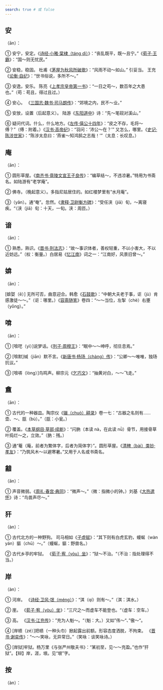 ```yaml
---
search: true # 或 false
---
```


## 安

（ān）：

➀ 安宁，安定。《[诗经·小雅·棠棣（táng dì）](https://baike.baidu.com/item/%E8%AF%97%E7%BB%8F%C2%B7%E5%B0%8F%E9%9B%85/4061775?fr=ge_ala)》：“丧乱既平，既～且宁。”《[荀子·王霸](https://baike.baidu.com/item/%E8%8D%80%E5%AD%90%C2%B7%E7%8E%8B%E9%9C%B8?fromModule=lemma_search-box)》：“国～则无忧民。”

➁ 安稳，稳固。 杜甫《[茅屋为秋风所破歌](https://baike.baidu.com/item/%E8%8C%85%E5%B1%8B%E4%B8%BA%E7%A7%8B%E9%A3%8E%E6%89%80%E7%A0%B4%E6%AD%8C/2813957)》：“风雨不动～如山。” 引妥当。 王充《[论衡·自纪](https://www.zhenxiaoshan.com/chaper/guoxue/15704.html)》：“世书俗说，多所不～。”

➂ 安逸，安乐。 陈亮《[上孝宗皇帝第一书](https://wenku.baidu.com/view/32fed506031ca300a6c30c22590102020640f26a.html?_wkts_=1732026750172&bdQuery=%E4%B8%8A%E5%AD%9D%E5%AE%97%E7%9A%87%E5%B8%9D%E7%AC%AC%E4%B8%80%E4%B9%A6)》：“一日之苟～，数百年之大患也。”（苟：苟且，得过且过。）

➃ 安心。 《[三国志·魏书·司马朗传](https://baike.baidu.com/item/%E4%B8%89%E5%9B%BD%E5%BF%97/1057?fr=ge_ala)》：“郊境之内，民不～业。”

➄ 安放，设置（后起意义）。 陆游《[东阳道中](https://baike.baidu.com/item/%E4%B8%9C%E9%98%B3%E9%81%93%E4%B8%AD/56310466?fromModule=search-result_lemma)》诗：“先～笔砚对溪山。”

➅ 疑问代词。什么，什么地方。《[左传·僖公十四年](https://baike.baidu.com/item/%E5%B7%A6%E4%BC%A0/371757)》：“皮之不存，毛将～傅？”（傅：附着。）《[汉书·高帝纪](https://baike.baidu.com/item/%E6%B1%89%E4%B9%A6/363840)》：“羽问：‘沛公～在？’” 又怎么，哪里。《[史记·陈涉世家](https://baike.baidu.com/item/%E5%8F%B2%E8%AE%B0/254522)》：“陈涉太息曰：‘燕雀～知鸿鹄之志哉！’”（太息：长叹息。）

## 庵

（ān）：

➀ 圆形草屋。《[南齐书·竟陵文宣王子良传](https://baike.baidu.com/item/%E5%8D%97%E9%BD%90%E4%B9%A6/1524406?fr=ge_ala)》：“编草结～，不违凉暑。”特用为书斋名。如陆游有“老学庵”。

➁ 佛寺。（晚起意义）。多指尼姑居住的。如红楼梦里有“水月庵”。

➂（yǎn）。通“奄”。忽然。《[隶释·卫尉衡方碑](https://baike.baidu.com/item/%E8%A1%A1%E6%96%B9%E7%A2%91/6531788?fr=ge_ala)》：“受任浃（jiā）旬，～离寝疾。“（浃（jiā）旬：十天，一旬。浃：周匝。）

## 谙

（ān）：

➀ 熟悉，熟识。《[晋书·刑法志](https://baike.baidu.com/item/%E6%99%8B%E4%B9%A6%C2%B7%E5%88%91%E6%B3%95%E5%BF%97?fromModule=lemma_search-box)》：“故～事识体者，善权轻重，不以小害大，不以近妨远。”（权：衡量。）白居易《[忆江南](https://baike.baidu.com/item/%E5%BF%86%E6%B1%9F%E5%8D%97%E4%B8%89%E9%A6%96/15441988?fromtitle=%E5%BF%86%E6%B1%9F%E5%8D%97%C2%B7%E6%B1%9F%E5%8D%97%E5%A5%BD&fromid=7663441)》词之一：“江南好，风景旧曾～。”

## 媕

（ān）：

[媕娿（ē）] 无所可否，曲意迎合。韩愈《[石鼓歌](https://baike.baidu.com/item/%E7%9F%B3%E9%BC%93%E6%AD%8C/6352978?fr=ge_ala)》：“中朝大夫老于事，讵（jù）肯感激徒～～。”（讵：哪里。）《[容斋随笔](https://baike.baidu.com/item/%E5%AE%B9%E6%96%8B%E9%9A%8F%E7%AC%94/1018171)》卷四：“～～当位，左掣（chè）右壅（yōng）。”

## 啽

（ān）：

➀ [啽呓（yì）]说梦话。《[列子·周穆王](https://baike.baidu.com/item/%E5%88%97%E5%AD%90%C2%B7%E5%91%A8%E7%A9%86%E7%8E%8B?fromModule=lemma_search-box)》：“眠中～～呻呼，彻旦息焉。”

➁ [啽默]缄（jiān）默不言。《[新唐书·杨玚（chàng）传](https://baike.baidu.com/item/%E6%96%B0%E5%94%90%E4%B9%A6?fromModule=lemma_search-box)》：“公卿～～唯唯，独玚抗议。”

➂ [啽哢（lòng）]鸟鸣声。柳宗元《[乞巧文](https://baike.baidu.com/item/%E4%B9%9E%E5%B7%A7%E6%96%87?fromModule=lemma_search-box)》：“抽黄对白，～～飞走。”

## 盦

（ān）：

➀ 古代的一种器皿。陶宗仪《[辍（chuò）耕录](https://baike.baidu.com/item/%E5%8D%97%E6%9D%91%E8%BE%8D%E8%80%95%E5%BD%95/1137319?fr=ge_ala)》卷一七：“古器之名则有……壶、～、瓿（bù）。”（瓿：小瓮。）

➁ 覆盖。《[本草纲目·草部·续断](https://baike.baidu.com/item/%E6%9C%AC%E8%8D%89%E7%BA%B2%E7%9B%AE/15342?fr=ge_ala)》：“闪肭（本读 nà，在此读 nǜ）骨节，用接骨草叶捣烂～之，立效。”（肭：残。）

➂ 通“菴（庵，前者为繁体字，后者为简体字）”。圆形草屋。《[清稗（bài）类钞·孝友](https://baike.baidu.com/item/%E6%B8%85%E7%A8%97%E7%B1%BB%E9%92%9E/390268?fr=ge_ala)》：“乃筑风木～以避寒暑。”又用于人名或书斋名。

## 韽

（ān）：

➀ 声音微弱。《[周礼·春宫·典同](https://baike.baidu.com/item/%E5%91%A8%E7%A4%BC/1639127?fr=ge_ala)》：“微声～。”（微：指微小的钟。）刘基《[大热遣怀](https://baike.baidu.com/item/%E5%A4%A7%E7%83%AD%E9%81%A3%E6%80%80)》诗：“鸟兽声尽～。”


## 犴

（àn）：

➀ 古代北方的一种野狗。 司马相如《[子虚赋](https://baike.baidu.com/item/%E5%AD%90%E8%99%9A%E8%B5%8B/574083?fr=ge_ala)》：“其下则有白虎玄豹，蟃蜒（wàn yán）貙（chū）～。”（蟃蜒，貙：野兽名。）

➁ 古代乡亭的牢狱。 《[荀子·宥（yòu）坐](https://baike.baidu.com/item/%E8%8D%80%E5%AD%90%C2%B7%E5%AE%A5%E5%9D%90/7438418?fr=ge_ala)》：“狱～不治。“（不治：指处理得不当。）

## 岸

（àn）：

➀ 河岸。 《[诗经·卫风·氓（méng）](https://baike.baidu.com/item/%E8%AF%97%E7%BB%8F/168138?fr=ge_ala)》：“淇（qí）则有～。”（淇：淇水。）

➁ 崖。 《[荀子·宥（yòu）坐](https://baike.baidu.com/item/%E8%8D%80%E5%AD%90%C2%B7%E5%AE%A5%E5%9D%90/7438418?fr=ge_ala)》：“三尺之～而虚车不能登也。“（虚车：空车。）

➂ 高。 《[汉书·江充传](https://baike.baidu.com/item/%E6%B1%89%E4%B9%A6/363840?fr=ge_ala)》：”充为人魁～。“（魁：大。）又如”伟～“、”傲～“。

➃ [岸帻（zé）]把帻（一种头巾）掀起露出前额。形容态度洒脱，不拘束。 《[晋书·谢奕传](https://baike.baidu.com/item/%E6%99%8B%E4%B9%A6/781568)》：“～～笑咏，无异常日。”（笑咏：谈笑咏诗。）

➄ [岸狱]牢狱。杨万里《与张严州敬夫书》：“某初至，见～～充盈。”也作“犴狱”。【辩】岸，涯，垠。见“垠”字。

## 按

（àn）：